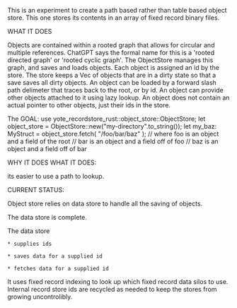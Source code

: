 This is an experiment to create a path based rather than table based object store. 
This one stores its contents in an array of fixed record binary files.

WHAT IT DOES

Objects are contained within a rooted graph that allows for circular and multiple references.
ChatGPT says the formal name for this is a 'rooted directed graph' or 'rooted cyclic graph'. 
The ObjectStore manages this graph, and saves and loads objects. Each object is assigned an
id by the store. The store keeps a Vec of objects that are in a dirty state so that a save
saves all dirty objects. An object can be loaded by a forward slash path delimeter that 
traces back to the root, or by id. An object can provide other objects attached to it using
lazy lookup. An object does not contain an actual pointer to other objects,
just their ids in the store.

The GOAL:
  use yote_recordstore_rust::object_store::ObjectStore;
  let object_store = ObjectStore::new("my-directory".to_string());
  let my_baz: MyStruct = object_store.fetch( "/foo/bar/baz" );
  // where foo is an object and a field of the root
  //       bar is an object and a field off of foo
  //       baz is an object and a field off of bar

WHY IT DOES WHAT IT DOES:

its easier to use a path to lookup.

CURRENT STATUS:

 Object store relies on data store to handle all the saving of objects. 

 The data store is complete.

 The data store

    * supplies ids

    * saves data for a supplied id

    * fetches data for a supplied id

  It uses fixed record indexing to look up which fixed record data silos to
  use. Internal record store ids are recycled as needed to keep the stores from
  growing uncontrolibly.
